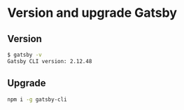 # Version and upgrade Gatsby

## Version

```bash
$ gatsby -v
Gatsby CLI version: 2.12.48
```

## Upgrade

```bash
npm i -g gatsby-cli
```